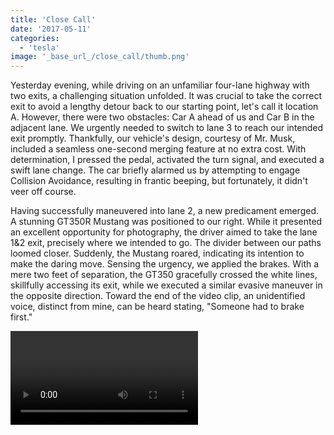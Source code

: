 ```yaml
---
title: 'Close Call'
date: '2017-05-11'
categories:
  - 'tesla'
image: '_base_url_/close_call/thumb.png'
---
```


Yesterday evening, while driving on an unfamiliar four-lane highway with two exits, a challenging situation unfolded. It was crucial to take the correct exit to avoid a lengthy detour back to our starting point, let's call it location A. However, there were two obstacles: Car A ahead of us and Car B in the adjacent lane. We urgently needed to switch to lane 3 to reach our intended exit promptly. Thankfully, our vehicle's design, courtesy of Mr. Musk, included a seamless one-second merging feature at no extra cost. With determination, I pressed the pedal, activated the turn signal, and executed a swift lane change. The car briefly alarmed us by attempting to engage Collision Avoidance, resulting in frantic beeping, but fortunately, it didn't veer off course.

Having successfully maneuvered into lane 2, a new predicament emerged. A stunning GT350R Mustang was positioned to our right. While it presented an excellent opportunity for photography, the driver aimed to take the lane 1&2 exit, precisely where we intended to go. The divider between our paths loomed closer. Suddenly, the Mustang roared, indicating its intention to make the daring move. Sensing the urgency, we applied the brakes. With a mere two feet of separation, the GT350 gracefully crossed the white lines, skillfully accessing its exit, while we executed a similar evasive maneuver in the opposite direction. Toward the end of the video clip, an unidentified voice, distinct from mine, can be heard stating, "Someone had to brake first."

![](_base_url_/close_call/Dashcam.mp4)
